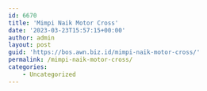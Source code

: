 ```yaml
---
id: 6670
title: 'Mimpi Naik Motor Cross'
date: '2023-03-23T15:57:15+00:00'
author: admin
layout: post
guid: 'https://bos.awn.biz.id/mimpi-naik-motor-cross/'
permalink: /mimpi-naik-motor-cross/
categories:
    - Uncategorized
---
```



